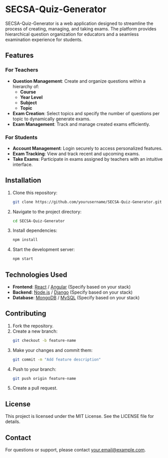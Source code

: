 # SECSA-Quiz-Generator

SECSA-Quiz-Generator is a web application designed to streamline the process of creating, managing, and taking exams. The platform provides hierarchical question organization for educators and a seamless examination experience for students.

## Features

### For Teachers
- **Question Management**: Create and organize questions within a hierarchy of:
  - **Course**
  - **Year Level**
  - **Subject**
  - **Topic**
- **Exam Creation**: Select topics and specify the number of questions per topic to dynamically generate exams.
- **Exam Management**: Track and manage created exams efficiently.

### For Students
- **Account Management**: Login securely to access personalized features.
- **Exam Tracking**: View and track recent and upcoming exams.
- **Take Exams**: Participate in exams assigned by teachers with an intuitive interface.

## Installation

1. Clone this repository:
   ```bash
   git clone https://github.com/yourusername/SECSA-Quiz-Generator.git
   ```
2. Navigate to the project directory:
   ```bash
   cd SECSA-Quiz-Generator
   ```
3. Install dependencies:
   ```bash
   npm install
   ```
4. Start the development server:
   ```bash
   npm start
   ```

## Technologies Used
- **Frontend**: [React](https://reactjs.org/) / [Angular](https://angular.io/) (Specify based on your stack)
- **Backend**: [Node.js](https://nodejs.org/) / [Django](https://www.djangoproject.com/) (Specify based on your stack)
- **Database**: [MongoDB](https://www.mongodb.com/) / [MySQL](https://www.mysql.com/) (Specify based on your stack)

## Contributing

1. Fork the repository.
2. Create a new branch:
   ```bash
   git checkout -b feature-name
   ```
3. Make your changes and commit them:
   ```bash
   git commit -m "Add feature description"
   ```
4. Push to your branch:
   ```bash
   git push origin feature-name
   ```
5. Create a pull request.

## License
This project is licensed under the MIT License. See the LICENSE file for details.

## Contact
For questions or support, please contact [your.email@example.com](mailto:your.email@example.com).
